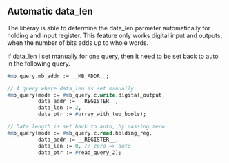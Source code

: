 Automatic data_len
------------------

The liberay is able to determine the data_len parmeter automatically for holding and input register. This feature only works digital input and outputs, when the number of bits adds up to whole words.

If data_len i set manually for one query, then it need to be set back to auto in the following query.

```pascal
#mb_query.mb_addr := __MB_ADDR__;

// A query where data_len is set manually.
#mb_query(mode := #mb_query.c.write.digital_output,
          data_addr := __REGISTER__,          
          data_len := 2, 
          data_ptr := #array_with_two_bools); 

// Data length is set back to auto, by passing zero.
#mb_query(mode := #mb_query.c.read.holding_reg,
          data_addr := __REGISTER__,      
          data_len := 0, // zero => auto
          data_ptr := #read_query_2); 
```
